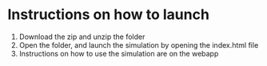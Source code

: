 # Instructions on how to launch

1. Download the zip and unzip the folder
2. Open the folder, and launch the simulation by opening the index.html file
3. Instructions on how to use the simulation are on the webapp
